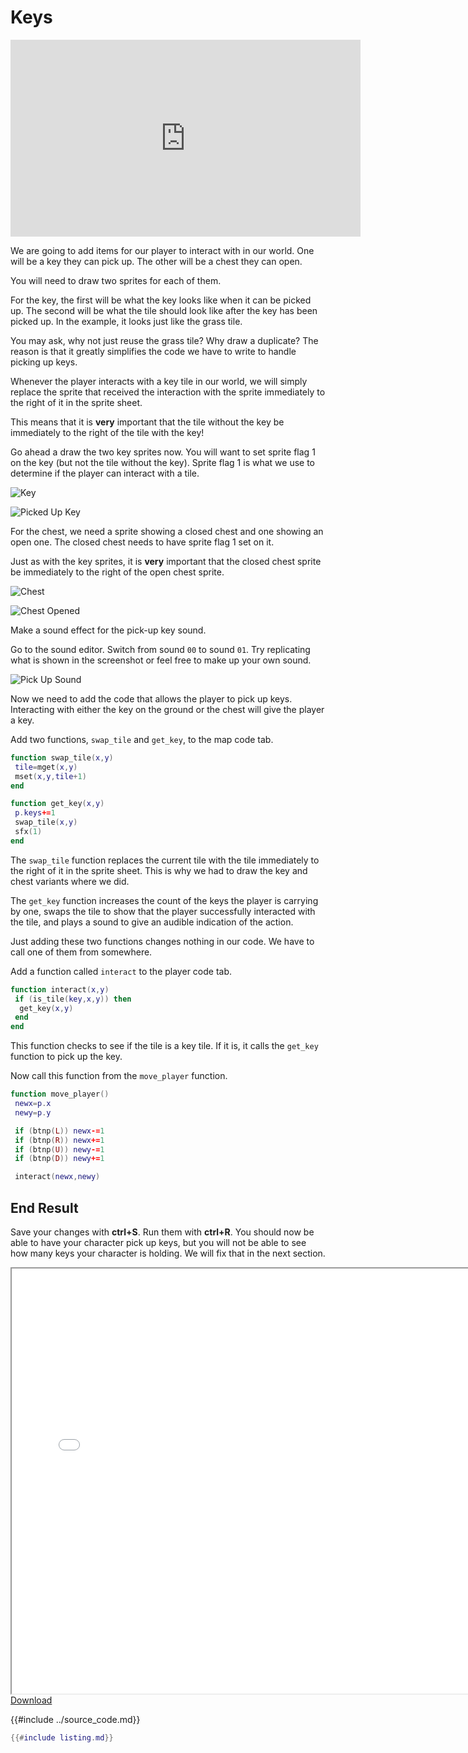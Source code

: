 # Keys

<iframe width="560" height="315" src="https://www.youtube.com/embed/8RXnQYXufB8" title="YouTube video player" frameborder="0" allow="accelerometer; autoplay; clipboard-write; encrypted-media; gyroscope; picture-in-picture" allowfullscreen></iframe>

We are going to add items for our player to interact with in our world. One
will be a key they can pick up. The other will be a chest they can open.

You will need to draw two sprites for each of them.

For the key, the first will be what the key looks like when it can be picked
up. The second will be what the tile should look like after the key has been
picked up. In the example, it looks just like the grass tile.

You may ask, why not just reuse the grass tile? Why draw a duplicate? The
reason is that it greatly simplifies the code we have to write to handle
picking up keys.

Whenever the player interacts with a key tile in our world, we will simply
replace the sprite that received the interaction with the sprite immediately to
the right of it in the sprite sheet.

This means that it is **very** important that the tile without the key be
immediately to the right of the tile with the key!

Go ahead a draw the two key sprites now. You will want to set sprite flag 1 on
the key (but not the tile without the key). Sprite flag 1 is what we use to
determine if the player can interact with a tile.

![Key](./key.png)

![Picked Up Key](./key_picked_up.png)

For the chest, we need a sprite showing a closed chest and one showing an open
one. The closed chest needs to have sprite flag 1 set on it.

Just as with the key sprites, it is **very** important that the closed chest
sprite be immediately to the right of the open chest sprite.

![Chest](./chest.png)

![Chest Opened](./chest_opened.png)

Make a sound effect for the pick-up key sound.

Go to the sound editor. Switch from sound `00` to sound `01`. Try replicating
what is shown in the screenshot or feel free to make up your own sound.

![Pick Up Sound](./pick_up_sound.png)

Now we need to add the code that allows the player to pick up keys. Interacting
with either the key on the ground or the chest will give the player a key.

Add two functions, `swap_tile` and `get_key`, to the map code tab.

```lua
function swap_tile(x,y)
 tile=mget(x,y)
 mset(x,y,tile+1)
end

function get_key(x,y)
 p.keys+=1
 swap_tile(x,y)
 sfx(1)
end
```

The `swap_tile` function replaces the current tile with the tile immediately to
the right of it in the sprite sheet. This is why we had to draw the key and
chest variants where we did.

The `get_key` function increases the count of the keys the player is carrying
by one, swaps the tile to show that the player successfully interacted with the
tile, and plays a sound to give an audible indication of the action.

Just adding these two functions changes nothing in our code. We have to call
one of them from somewhere.

Add a function called `interact` to the player code tab.

```lua
function interact(x,y)
 if (is_tile(key,x,y)) then
  get_key(x,y)
 end
end
```

This function checks to see if the tile is a key tile. If it is, it calls the
`get_key` function to pick up the key.

Now call this function from the `move_player` function.

```lua
function move_player()
 newx=p.x
 newy=p.y

 if (btnp(L)) newx-=1
 if (btnp(R)) newx+=1
 if (btnp(U)) newy-=1
 if (btnp(D)) newy+=1

 interact(newx,newy)
```

## End Result

Save your changes with **ctrl+S**. Run them with **ctrl+R**. You should now be
able to have your character pick up keys, but you will not be able to see how
many keys your character is holding. We will fix that in the next section.

<iframe width="750px" height="680px" src="./adventuregame_step_05.html"></iframe>
<a href="./adventuregame_step_05.p8.png" target="_blank">Download</a>



{{#include ../source_code.md}}
```lua
{{#include listing.md}}
```
